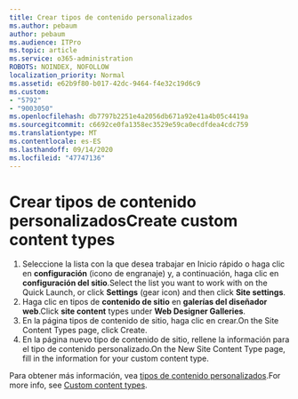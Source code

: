 ```yaml
---
title: Crear tipos de contenido personalizados
ms.author: pebaum
author: pebaum
ms.audience: ITPro
ms.topic: article
ms.service: o365-administration
ROBOTS: NOINDEX, NOFOLLOW
localization_priority: Normal
ms.assetid: e62b9f80-b017-42dc-9464-f4e32c19d6c9
ms.custom:
- "5792"
- "9003050"
ms.openlocfilehash: db7797b2251e4a2056db671a92e41a4b05c4419a
ms.sourcegitcommit: c6692ce0fa1358ec3529e59ca0ecdfdea4cdc759
ms.translationtype: MT
ms.contentlocale: es-ES
ms.lasthandoff: 09/14/2020
ms.locfileid: "47747136"
---
```

# <a name="create-custom-content-types"></a><span data-ttu-id="7c2bc-102">Crear tipos de contenido personalizados</span><span class="sxs-lookup"><span data-stu-id="7c2bc-102">Create custom content types</span></span>

1. <span data-ttu-id="7c2bc-103">Seleccione la lista con la que desea trabajar en Inicio rápido o haga clic en **configuración**  (icono de engranaje) y, a continuación, haga clic en  **configuración del sitio**.</span><span class="sxs-lookup"><span data-stu-id="7c2bc-103">Select the list you want to work with on the Quick Launch, or click **Settings**  (gear icon) and then click  **Site settings**.</span></span>
2. <span data-ttu-id="7c2bc-104">Haga clic en tipos de **contenido de sitio**  en  **galerías del diseñador web**.</span><span class="sxs-lookup"><span data-stu-id="7c2bc-104">Click **site content**  types under  **Web Designer Galleries**.</span></span>
3. <span data-ttu-id="7c2bc-105">En la página tipos de contenido de sitio, haga clic en crear.</span><span class="sxs-lookup"><span data-stu-id="7c2bc-105">On the Site Content Types page, click Create.</span></span>
4. <span data-ttu-id="7c2bc-106">En la página nuevo tipo de contenido de sitio, rellene la información para el tipo de contenido personalizado.</span><span class="sxs-lookup"><span data-stu-id="7c2bc-106">On the New Site Content Type page, fill in the information for your custom content type.</span></span>

<span data-ttu-id="7c2bc-107">Para obtener más información, vea  [tipos de contenido personalizados](https://support.microsoft.com/office/e1277a2e-a1e8-4473-9126-91a0647766e5#__toc323548991).</span><span class="sxs-lookup"><span data-stu-id="7c2bc-107">For more info, see  [Custom content types](https://support.microsoft.com/office/e1277a2e-a1e8-4473-9126-91a0647766e5#__toc323548991).</span></span>